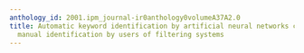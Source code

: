 ```yaml
---
anthology_id: 2001.ipm_journal-ir0anthology0volumeA37A2.0
title: Automatic keyword identification by artificial neural networks compared to
  manual identification by users of filtering systems
---
```

